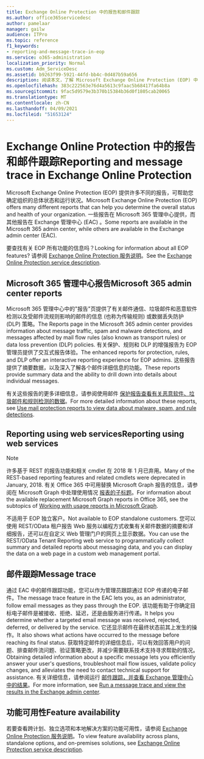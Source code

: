 ```yaml
---
title: Exchange Online Protection 中的报告和邮件跟踪
ms.author: office365servicedesc
author: pamelaar
manager: gailw
audience: ITPro
ms.topic: reference
f1_keywords:
- reporting-and-message-trace-in-eop
ms.service: o365-administration
localization_priority: Normal
ms.custom: Adm_ServiceDesc
ms.assetid: b9263f99-5921-44fd-bb4c-0d487b59a656
description: 阅读本文，了解 Microsoft Exchange Online Protection (EOP) 中的报告和邮件) 。
ms.openlocfilehash: 383c222563e76d4a5613c9faac5b68417fa64b8a
ms.sourcegitcommit: 9fac5d9579e3b370b15384b36d0f1805cab20065
ms.translationtype: MT
ms.contentlocale: zh-CN
ms.lasthandoff: 04/09/2021
ms.locfileid: "51653124"
---
```

# <a name="reporting-and-message-trace-in-exchange-online-protection"></a><span data-ttu-id="a2e97-103">Exchange Online Protection 中的报告和邮件跟踪</span><span class="sxs-lookup"><span data-stu-id="a2e97-103">Reporting and message trace in Exchange Online Protection</span></span>

<span data-ttu-id="a2e97-104">Microsoft Exchange Online Protection (EOP) 提供许多不同的报告，可帮助您确定组织的总体状态和运行状况。</span><span class="sxs-lookup"><span data-stu-id="a2e97-104">Microsoft Exchange Online Protection (EOP) offers many different reports that can help you determine the overall status and health of your organization.</span></span> <span data-ttu-id="a2e97-105">一些报告在 Microsoft 365 管理中心提供，而其他报告在 Exchange 管理中心 (EAC) 。</span><span class="sxs-lookup"><span data-stu-id="a2e97-105">Some reports are available in the Microsoft 365 admin center, while others are available in the Exchange admin center (EAC).</span></span>

<span data-ttu-id="a2e97-106">要查找有关 EOP 所有功能的信息吗？</span><span class="sxs-lookup"><span data-stu-id="a2e97-106">Looking for information about all EOP features?</span></span> <span data-ttu-id="a2e97-107">请参阅 [Exchange Online Protection 服务说明](exchange-online-protection-service-description.md)。</span><span class="sxs-lookup"><span data-stu-id="a2e97-107">See the [Exchange Online Protection service description](exchange-online-protection-service-description.md).</span></span>

## <a name="microsoft-365-admin-center-reports"></a><span data-ttu-id="a2e97-108">Microsoft 365 管理中心报告</span><span class="sxs-lookup"><span data-stu-id="a2e97-108">Microsoft 365 admin center reports</span></span>

<span data-ttu-id="a2e97-109">Microsoft 365 管理中心中的"报告"页提供了有关邮件通信、垃圾邮件和恶意软件检测以及受邮件流规则影响的邮件的信息 (也称为传输规则) 或数据丢失防护 (DLP) 策略。</span><span class="sxs-lookup"><span data-stu-id="a2e97-109">The Reports page in the Microsoft 365 admin center provides information about message traffic, spam and malware detections, and messages affected by mail flow rules (also known as transport rules) or data loss prevention (DLP) policies.</span></span> <span data-ttu-id="a2e97-110">有关保护、规则和 DLP 的增强报告为 EOP 管理员提供了交互式报告体验。</span><span class="sxs-lookup"><span data-stu-id="a2e97-110">The enhanced reports for protection, rules, and DLP offer an interactive reporting experience for EOP admins.</span></span> <span data-ttu-id="a2e97-111">这些报告提供了摘要数据，以及深入了解各个邮件详细信息的功能。</span><span class="sxs-lookup"><span data-stu-id="a2e97-111">These reports provide summary data and the ability to drill down into details about individual messages.</span></span>

<span data-ttu-id="a2e97-112">有关这些报告的更多详细信息，请参阅使用邮件 [保护报告查看有关恶意软件、垃圾邮件和规则检测的数据](/exchange/monitoring/use-mail-protection-reports)。</span><span class="sxs-lookup"><span data-stu-id="a2e97-112">For more detailed information about these reports, see [Use mail protection reports to view data about malware, spam, and rule detections](/exchange/monitoring/use-mail-protection-reports).</span></span>

## <a name="reporting-using-web-services"></a><span data-ttu-id="a2e97-113">Reporting using web services</span><span class="sxs-lookup"><span data-stu-id="a2e97-113">Reporting using web services</span></span>

> [!NOTE]
> <span data-ttu-id="a2e97-114">许多基于 REST 的报告功能和相关 cmdlet 在 2018 年 1 月已弃用。</span><span class="sxs-lookup"><span data-stu-id="a2e97-114">Many of the REST-based reporting features and related cmdlets were deprecated in January, 2018.</span></span> <span data-ttu-id="a2e97-115">有关 Office 365 中可用替换 Microsoft Graph 报告的信息，请参阅在 Microsoft Graph 中处理使用情况 [报表的子标题](/graph/api/resources/report)。</span><span class="sxs-lookup"><span data-stu-id="a2e97-115">For information about the available replacement Microsoft Graph reports in Office 365, see the subtopics of [Working with usage reports in Microsoft Graph](/graph/api/resources/report).</span></span>

<span data-ttu-id="a2e97-116">不适用于 EOP 独立客户。</span><span class="sxs-lookup"><span data-stu-id="a2e97-116">Not available to EOP standalone customers.</span></span> <span data-ttu-id="a2e97-117">您可以使用 REST/OData 租户报告 Web 服务以编程方式收集有关邮件数据的摘要和详细报告，还可以在自定义 Web 管理门户的网页上显示数据。</span><span class="sxs-lookup"><span data-stu-id="a2e97-117">You can use the REST/OData Tenant Reporting web service to programmatically collect summary and detailed reports about messaging data, and you can display the data on a web page in a custom web management portal.</span></span>

## <a name="message-trace"></a><span data-ttu-id="a2e97-118">邮件跟踪</span><span class="sxs-lookup"><span data-stu-id="a2e97-118">Message trace</span></span>

<span data-ttu-id="a2e97-119">通过 EAC 中的邮件跟踪功能，您可以作为管理员跟踪通过 EOP 传递的电子邮件。</span><span class="sxs-lookup"><span data-stu-id="a2e97-119">The message trace feature in the EAC lets you, as an administrator, follow email messages as they pass through the EOP.</span></span> <span data-ttu-id="a2e97-120">该功能有助于你确定目标电子邮件是被接收、拒绝、延迟，还是由服务进行传递。</span><span class="sxs-lookup"><span data-stu-id="a2e97-120">It helps you determine whether a targeted email message was received, rejected, deferred, or delivered by the service.</span></span> <span data-ttu-id="a2e97-121">它还显示邮件在最终状态前其上发生的操作。</span><span class="sxs-lookup"><span data-stu-id="a2e97-121">It also shows what actions have occurred to the message before reaching its final status.</span></span> <span data-ttu-id="a2e97-122">获取特定邮件的详细信息后，可以有效回答用户的问题、排查邮件流问题、验证策略更改，并减少需要联系技术支持寻求帮助的情况。</span><span class="sxs-lookup"><span data-stu-id="a2e97-122">Obtaining detailed information about a specific message lets you efficiently answer your user's questions, troubleshoot mail flow issues, validate policy changes, and alleviates the need to contact technical support for assistance.</span></span> <span data-ttu-id="a2e97-123">有关详细信息，请参阅运行 [邮件跟踪，并查看 Exchange 管理中心中的结果](/exchange/monitoring/trace-an-email-message/run-a-message-trace-and-view-results)。</span><span class="sxs-lookup"><span data-stu-id="a2e97-123">For more information, see [Run a message trace and view the results in the Exchange admin center](/exchange/monitoring/trace-an-email-message/run-a-message-trace-and-view-results).</span></span>

## <a name="feature-availability"></a><span data-ttu-id="a2e97-124">功能可用性</span><span class="sxs-lookup"><span data-stu-id="a2e97-124">Feature availability</span></span>

<span data-ttu-id="a2e97-125">若要查看跨计划、独立选项和本地解决方案的功能可用性，请参阅 [Exchange Online Protection 服务说明](exchange-online-protection-service-description.md)。</span><span class="sxs-lookup"><span data-stu-id="a2e97-125">To view feature availability across plans, standalone options, and on-premises solutions, see [Exchange Online Protection service description](exchange-online-protection-service-description.md).</span></span>